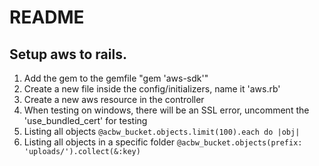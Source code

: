 # README

## Setup aws to rails.
1. Add the gem to the gemfile "gem 'aws-sdk'"
2. Create a new file inside the config/initializers, name it 'aws.rb'
3. Create a new aws resource in the controller
4. When testing on windows, there will be an SSL error, uncomment the 'use_bundled_cert' for testing
5. Listing all objects
`@acbw_bucket.objects.limit(100).each do |obj|`
6. Listing all objects in a specific folder
`@acbw_bucket.objects(prefix: 'uploads/').collect(&:key)`
